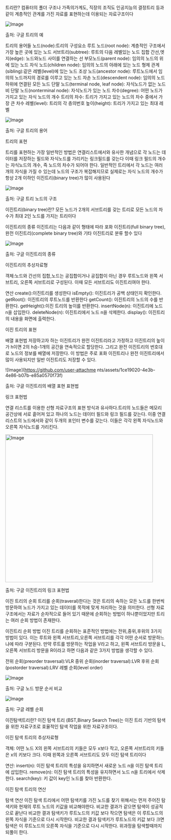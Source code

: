 트리란?
컴퓨터의 폴더 구조나 가족의가계도, 직장의 조직도 인공지능의 결정트리 등과 같이 계층적인 관계를 가진 자료를 표현하는데 이용되는 자료구조이다

![Image](https://github.com/user-attachments/assets/53541306-eb60-4b86-8919-fb8941ec12fb)

출처: 구글 트리의 예


트리의 용어들
노드(node):트리의 구성요소
루트 노드(root node): 계층적인 구조에서 가장 높은 곳에 있는 노드
서브트리(subtree): 루트의 다음 레벨있는 노드 집합
간선,엣지(edge): 노드와노드 사이를 연결하는 선
부모노드(parent node): 임의의 노드의 위에 있는 노드
자식 노드(children node): 임의의 노드의 아래에 있는 노드
형제 관계(sibling):같은 레벨(level)에 있는 노드
조상 노드(ancestor node): 루트노드에서 임의의 노드까지의 경로를 이루고 있는 노드
자손 노드(descendent node): 임의의 노드 하위에 연결된 모든 노드
단말 노드(terminal node, leaf node): 자식노드가 없는 노드
비 단말 노드(nonterminal node): 자식노드가 있는 노드
차수(degree): 어떤 노드가 가지고 있는 자식 노드의 개수
트리의 차수: 트리가 가지고 있는 노드의 차수 중에서 가장 큰 차수
레벨(level): 트리의 각 층의번호
높이(height): 트리가 가지고 있는 최대 레벨


![Image](https://github.com/user-attachments/assets/f73d86b0-9109-4df2-9183-04ad99a5ecea)

출처: 구글 트리의 용어 


트리의 표현

트리를 표현하는 가장 일반적인 방법은 연결리스트에서와 유사한 개념으로 각 노드는 데이터를 저장하는 필드와 자식노드를 가리키는 링크필드를 갖는다
이때 링크 필드의 개수는 자식노드의 개수, 즉 노드의 차수가 되어야 한다. 일반적인 트리에서 각 노드는 여러개의 자식을 가질 수 있는데 노드의 구조가 복잡해지므로
실제로는 자식 노드의 개수가 항상 2개 이하인 이진트리(binary tree)가 많이 사용된다

![Image](https://github.com/user-attachments/assets/df9b0b6b-699e-4df5-a6a0-d831d4f35762)

출처: 구글 트리 노드의 구조


이진트리(binary tree)란?
모든 노드가 2개의 서브트리를 갖는 트리로 모든 노드의 차수가 최대 2인 노드를 가지는 트리이다

이진트리의 종류
이진트리는 다음과 같이 형태에 따라 포화 이진트리(full binary tree),완전 이진트리(complete binary tree)와 기타 이진트리로 분류 할수 있다

![Image](https://github.com/user-attachments/assets/b6559061-0858-4db8-9bb2-0c55f3eee6ea)

출처: 구글 이진트리의 종류

이진트리의 추상자료형

객체:노드와 간선의 집합,노드는 공집합이거나 공집합이 아닌 경우 루트노드와 왼쪽 서브트리, 오른쪽 서브트리로 구성된다. 이때 모든 서브트리도 이진트리여야 한다.

연산  create():이진트리를 생성한다
      isEmpty(): 이진트리가 공백 상태인지 확인한다.
      getRoot(): 이진트리의 루트노드를 반환한다
      getCount(): 이진트리의 노드의 수를 반환한다.
      getHeight():이진 트리의 높이를 반환한다.
      insertNode(n): 이진트리에 노드 n을 삽입한다.
      deleteNode(n): 이진트리에서 노드 n을 삭제한다.
      display(): 이진트리의 내용을 화면에 출력한다.


이진 트리의 표현

배열 표현법
저장하고자 하는 이진트리가 완전 이진트리라고 가정하고 이진트리의 높이가 h이면 2의 h승-1개의 공간을 연속적으로 할당한다. 그리고 완전 이진트리의 번호대로 노드의 정보를 배열에 저장한다.
이 방법은 주로 포화 이진트리나 완전 이진트리에서 많이 사용되지만 일반 이진트리도 저장할 수 있다.

![Image](https://github.com/user-attachme nts/assets/1ce19020-4e3b-4e86-b07b-e85a0570f73f)

출처: 구글 이진트리의 배열 표현 표현법

링크 표현법

연결 리스트를 이용한 선형 자료구조의 표현 방식과 유사하다.트리의 노드들은 메모리 공간상에 서로 흩어져 있고 하나의 노드는 데이터 필드와 링크 필드를 갖는다. 이중 연결리스트의 노드에서와 같이 두개의 포인터 변수를 갖는다. 이들은 각각 왼쪽 자식노드와 오른쪽 자식노드를 가리킨다.

<img width="462" alt="Image" src="https://github.com/user-attachments/assets/d4a20123-9bc5-4fdb-8c46-1a96462c0a03" />

출처: 구글 이진트리의 링크 표현법


이진 트리의 순회
트리를 순회(traveral)한다는 것은 트리의 속하는 모든 노드를 한번씩 방문하여 노드가 가지고 있는 데이터를 목적에 맞게 처리하는 것을 의미한다.
선형 자료구조에서는 자료가 순차적으로 들어 있기 때문에 순회하는 방법이 하나뿐이었지만 트리는 여러 순회 방법이 존재한다.

이진트리 순회 방법
이진 트리를 순회하는 표준적인 방법에는 전위,중위,후위의 3가지 방법이 있다.
이는 루트와 왼쪽 서브트리,오른쪽 서브트리를 각각 어떤 순서로 방문하느냐에 따라 구분된다.
만약 루트를 방문하는 작업을 V라고 하고, 왼쪽 서브트리 방문을 L,오른쪽 서브트리 방문을 R이라고 하면 다음과 같은 3가지 방법을 생각할 수 있다.

전위 순회(preorder traversal):VLR
중위 순회(inorder traversal):LVR
후위 순회(postorder traversal):LRV
레벨 순회(level order)



![Image](https://github.com/user-attachments/assets/38d880ef-d5d3-48e8-8fa6-e8c1f5f94b35)

출처: 구글 노드 방문 순서 비교

![Image](https://github.com/user-attachments/assets/1ba2e245-59a7-4901-ad31-aea02c95f457)

출처: 구글 레벨 순회


 이진탐색트리란?
 이진 탐색 트리 (BST,Binary Search Tree)는 이진 트리 기반의 탐색을 위한 자료구조로 효율적인 탐색 작업을 위한 자료구조이다.

 이진 탐색 트리의 추상자료형

 객체: 어떤 노드 X의 왼쪽 서브트리의 키들은 모두 x보다 작고, 오른쪽 서브트리의 키들은 x의 키보다 크다.
       이때 왼쪽과 오른쪽 서브트리도 모두 이진 탐색 트리이다

 연산: insert(n): 이진 탐색 트리의 특성을 유지하면서 새로운 노드 n을 이진 탐색 트리에 삽입한다.
       remove(n): 이진 탐색 트리의 특성을 유지하면서 노드 n을 트리에서 삭제한다.
       search(key): 키 값이 key인 노드를 찾아 반환한다.


이진 탐색 트리의 연산

탐색 연산
이진 탐색 트리에서 어떤 탐색키를 가진 노드를 찾기 위해서는 먼저 주어진 탐색키와 현재의 루트 노드의 키값을 비교해야한다.
비교한 결과가 같으면 탐색이 성공적으로 끝난다
비교한 결과 탐색키가 루트노드의 키값 보다 작으면 탐색은 이 루트노드의 왼쪽 자식을 기준으로 다시 시작한다.
비교한 결과 탐색키가 루트노드의 키값 보다 크면 탐색은 이 루트노드의 오른쪽 자식을 기준으로 다시 시작한다.
위과정을 탐색할때까지 되풀이 한다.



       
